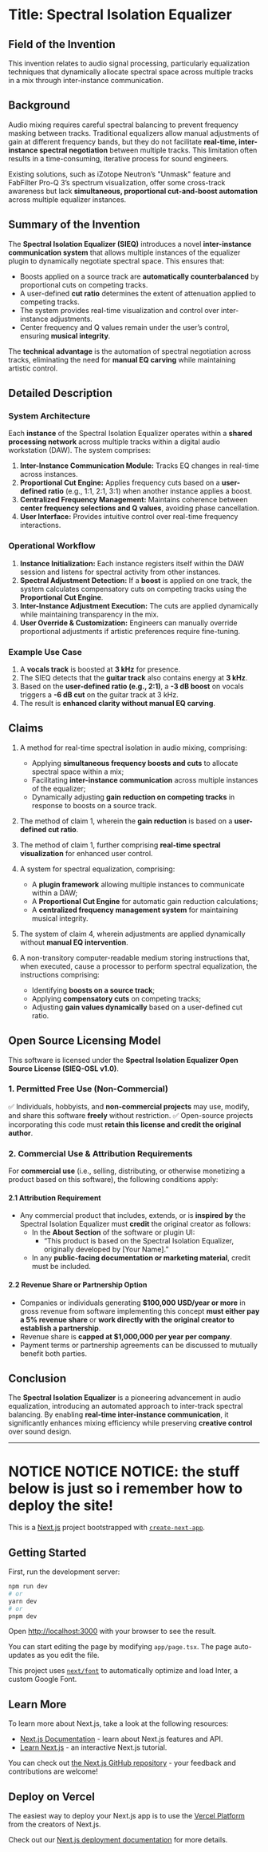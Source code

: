 # Title: Spectral Isolation Equalizer

## Field of the Invention

This invention relates to audio signal processing, particularly equalization techniques that dynamically allocate spectral space across multiple tracks in a mix through inter-instance communication.

## Background

Audio mixing requires careful spectral balancing to prevent frequency masking between tracks. Traditional equalizers allow manual adjustments of gain at different frequency bands, but they do not facilitate **real-time, inter-instance spectral negotiation** between multiple tracks. This limitation often results in a time-consuming, iterative process for sound engineers.

Existing solutions, such as iZotope Neutron’s "Unmask" feature and FabFilter Pro-Q 3’s spectrum visualization, offer some cross-track awareness but lack **simultaneous, proportional cut-and-boost automation** across multiple equalizer instances.

## Summary of the Invention

The **Spectral Isolation Equalizer (SIEQ)** introduces a novel **inter-instance communication system** that allows multiple instances of the equalizer plugin to dynamically negotiate spectral space. This ensures that:

- Boosts applied on a source track are **automatically counterbalanced** by proportional cuts on competing tracks.
- A user-defined **cut ratio** determines the extent of attenuation applied to competing tracks.
- The system provides real-time visualization and control over inter-instance adjustments.
- Center frequency and Q values remain under the user’s control, ensuring **musical integrity**.

The **technical advantage** is the automation of spectral negotiation across tracks, eliminating the need for **manual EQ carving** while maintaining artistic control.

## Detailed Description

### System Architecture

Each **instance** of the Spectral Isolation Equalizer operates within a **shared processing network** across multiple tracks within a digital audio workstation (DAW). The system comprises:

1. **Inter-Instance Communication Module:** Tracks EQ changes in real-time across instances.
2. **Proportional Cut Engine:** Applies frequency cuts based on a **user-defined ratio** (e.g., 1:1, 2:1, 3:1) when another instance applies a boost.
3. **Centralized Frequency Management:** Maintains coherence between **center frequency selections and Q values**, avoiding phase cancellation.
4. **User Interface:** Provides intuitive control over real-time frequency interactions.

### Operational Workflow

1. **Instance Initialization:** Each instance registers itself within the DAW session and listens for spectral activity from other instances.
2. **Spectral Adjustment Detection:** If a **boost** is applied on one track, the system calculates compensatory cuts on competing tracks using the **Proportional Cut Engine**.
3. **Inter-Instance Adjustment Execution:** The cuts are applied dynamically while maintaining transparency in the mix.
4. **User Override & Customization:** Engineers can manually override proportional adjustments if artistic preferences require fine-tuning.

### Example Use Case

1. A **vocals track** is boosted at **3 kHz** for presence.
2. The SIEQ detects that the **guitar track** also contains energy at **3 kHz**.
3. Based on the **user-defined ratio (e.g., 2:1)**, a **-3 dB boost** on vocals triggers a **-6 dB cut** on the guitar track at 3 kHz.
4. The result is **enhanced clarity without manual EQ carving**.

## Claims

1. A method for real-time spectral isolation in audio mixing, comprising:

   - Applying **simultaneous frequency boosts and cuts** to allocate spectral space within a mix;
   - Facilitating **inter-instance communication** across multiple instances of the equalizer;
   - Dynamically adjusting **gain reduction on competing tracks** in response to boosts on a source track.

2. The method of claim 1, wherein the **gain reduction** is based on a **user-defined cut ratio**.

3. The method of claim 1, further comprising **real-time spectral visualization** for enhanced user control.

4. A system for spectral equalization, comprising:

   - A **plugin framework** allowing multiple instances to communicate within a DAW;
   - A **Proportional Cut Engine** for automatic gain reduction calculations;
   - A **centralized frequency management system** for maintaining musical integrity.

5. The system of claim 4, wherein adjustments are applied dynamically without **manual EQ intervention**.

6. A non-transitory computer-readable medium storing instructions that, when executed, cause a processor to perform spectral equalization, the instructions comprising:
   - Identifying **boosts on a source track**;
   - Applying **compensatory cuts** on competing tracks;
   - Adjusting **gain values dynamically** based on a user-defined cut ratio.

## Open Source Licensing Model

This software is licensed under the **Spectral Isolation Equalizer Open Source License (SIEQ-OSL v1.0)**.

### **1. Permitted Free Use (Non-Commercial)**

✅ Individuals, hobbyists, and **non-commercial projects** may use, modify, and share this software **freely** without restriction.
✅ Open-source projects incorporating this code must **retain this license and credit the original author**.

### **2. Commercial Use & Attribution Requirements**

For **commercial use** (i.e., selling, distributing, or otherwise monetizing a product based on this software), the following conditions apply:

#### **2.1 Attribution Requirement**

- Any commercial product that includes, extends, or is **inspired by** the Spectral Isolation Equalizer must **credit** the original creator as follows:
  - In the **About Section** of the software or plugin UI:
    - “This product is based on the Spectral Isolation Equalizer, originally developed by [Your Name].”
  - In any **public-facing documentation or marketing material**, credit must be included.

#### **2.2 Revenue Share or Partnership Option**

- Companies or individuals generating **$100,000 USD/year or more** in gross revenue from software implementing this concept **must either pay a 5% revenue share** or **work directly with the original creator to establish a partnership**.
- Revenue share is **capped at $1,000,000 per year per company**.
- Payment terms or partnership agreements can be discussed to mutually benefit both parties.

## Conclusion

The **Spectral Isolation Equalizer** is a pioneering advancement in audio equalization, introducing an automated approach to inter-track spectral balancing. By enabling **real-time inter-instance communication**, it significantly enhances mixing efficiency while preserving **creative control** over sound design.

---

# NOTICE NOTICE NOTICE: the stuff below is just so i remember how to deploy the site!

This is a [Next.js](https://nextjs.org/) project bootstrapped with [`create-next-app`](https://github.com/vercel/next.js/tree/canary/packages/create-next-app).

## Getting Started

First, run the development server:

```bash
npm run dev
# or
yarn dev
# or
pnpm dev
```

Open [http://localhost:3000](http://localhost:3000) with your browser to see the result.

You can start editing the page by modifying `app/page.tsx`. The page auto-updates as you edit the file.

This project uses [`next/font`](https://nextjs.org/docs/basic-features/font-optimization) to automatically optimize and load Inter, a custom Google Font.

## Learn More

To learn more about Next.js, take a look at the following resources:

- [Next.js Documentation](https://nextjs.org/docs) - learn about Next.js features and API.
- [Learn Next.js](https://nextjs.org/learn) - an interactive Next.js tutorial.

You can check out [the Next.js GitHub repository](https://github.com/vercel/next.js/) - your feedback and contributions are welcome!

## Deploy on Vercel

The easiest way to deploy your Next.js app is to use the [Vercel Platform](https://vercel.com/new?utm_medium=default-template&filter=next.js&utm_source=create-next-app&utm_campaign=create-next-app-readme) from the creators of Next.js.

Check out our [Next.js deployment documentation](https://nextjs.org/docs/deployment) for more details.
